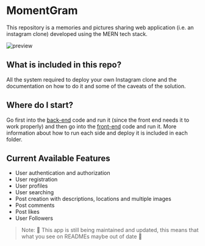 # MomentGram

This repository is a memories and pictures sharing web application (i.e. an instagram clone) developed using the MERN tech stack.

![preview](./Preview.gif)

## What is included in this repo?

All the system required to deploy your own Instagram clone and the documentation on how to do it and some of the caveats of the solution.

## Where do I start?

Go first into the [back-end](https://github.com/FedericoBonel/momentgram/tree/master/server) code and run it (since the front end needs it to work properly) and then go into the [front-end](https://github.com/FedericoBonel/momentgram/tree/master/client) code and run it.
More information about how to run each side and deploy it is included in each folder.

## Current Available Features

* User authentication and authorization
* User registration
* User profiles
* User searching
* Post creation with descriptions, locations and multiple images
* Post comments
* Post likes
* User Followers

> Note: 👷 This app is still being maintained and updated, this means that what you see on READMEs maybe out of date 👷
